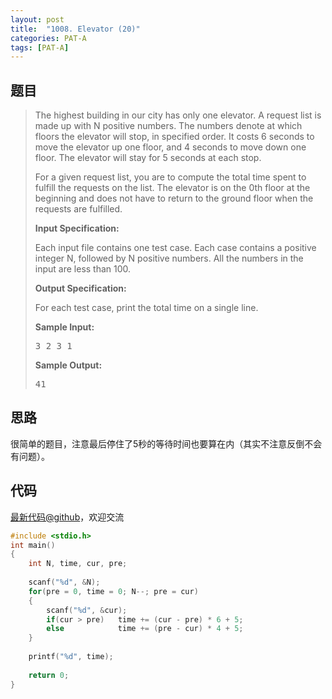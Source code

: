 ```yaml
---
layout: post
title:  "1008. Elevator (20)"
categories: PAT-A
tags: [PAT-A]
---
```


## 题目

> <div id="problemContent">
> <p>The highest building in our city has only one elevator. A request list is made up with N positive numbers. The numbers denote at which floors the elevator will stop, in specified order. It costs 6 seconds to move the elevator up one floor, and 4 seconds to move down one floor. The elevator will stay for 5 seconds at each stop.</p>
> <p>For a given request list, you are to compute the total time spent to fulfill the requests on the list. The elevator is on the 0th floor at the beginning and does not have to return to the ground floor when the requests are fulfilled.</p>
> <p><b>
> Input Specification:
> </b></p>
> <p>Each input file contains one test case. Each case contains a positive integer N, followed by N positive numbers. All the numbers in the input are less than 100.</p>
> <p><b>
> Output Specification:
> </b></p>
> <p>For each test case, print the total time on a single line. </p>
> <b>Sample Input:</b><pre>
> 3 2 3 1
> </pre>
> <b>Sample Output:</b><pre>
> 41
> </pre>
> </div>

## 思路

很简单的题目，注意最后停住了5秒的等待时间也要算在内（其实不注意反倒不会有问题）。

## 代码

[最新代码@github](https://github.com/OliverLew/PAT/blob/master/PATAdvanced/1008.c)，欢迎交流
```c
#include <stdio.h>
int main()
{
    int N, time, cur, pre;
    
    scanf("%d", &N);
    for(pre = 0, time = 0; N--; pre = cur)
    {
        scanf("%d", &cur);
        if(cur > pre)   time += (cur - pre) * 6 + 5;
        else            time += (pre - cur) * 4 + 5;
    }
    
    printf("%d", time);
    
    return 0;
}

```